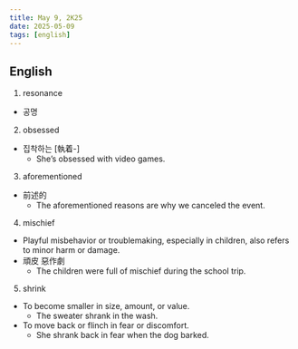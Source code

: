 ```yaml
---
title: May 9, 2K25
date: 2025-05-09
tags: [english]
---
```


## English

1. resonance
  - 공명
2. obsessed
  - 집착하는 [執着-]
    - She’s obsessed with video games.
3. aforementioned
  - 前述的
    - The aforementioned reasons are why we canceled the event.
4. mischief
  - Playful misbehavior or troublemaking, especially in children, also refers to minor harm or damage.
  - 頑皮 惡作劇
    - The children were full of mischief during the school trip.
5. shrink
  - To become smaller in size, amount, or value.
    - The sweater shrank in the wash.
  - To move back or flinch in fear or discomfort.
    - She shrank back in fear when the dog barked.